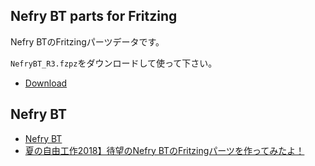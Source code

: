 
## Nefry BT parts for Fritzing

Nefry BTのFritzingパーツデータです。

`NefryBT_R3.fzpz`をダウンロードして使って下さい。

* [Download](https://github.com/n0bisuke/NefryBT_Fritzing/raw/master/NefryBT_R3.fzpz)

## Nefry BT

* [Nefry BT](https://dotstud.io/docs/nefrybt/)
* [夏の自由工作2018】待望のNefry BTのFritzingパーツを作ってみたよ！](https://dotstud.io/blog/nefrybt-parts-for-fritzing/)